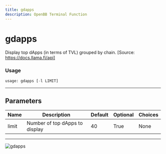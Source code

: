 ```yaml
---
title: gdapps
description: OpenBB Terminal Function
---
```


# gdapps

Display top dApps (in terms of TVL) grouped by chain. [Source: https://docs.llama.fi/api]

### Usage 
```python
usage: gdapps [-l LIMIT]
```

---
## Parameters

| Name | Description | Default | Optional | Choices |
| ---- | ----------- | ------- | -------- | ------- |
| limit | Number of top dApps to display | 40 | True | None |


---
![gdapps](https://user-images.githubusercontent.com/46355364/154051959-ca11b04f-8f53-4299-8c20-13ea75869082.png)

